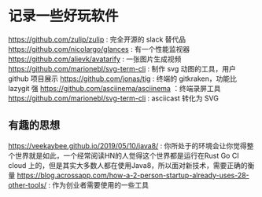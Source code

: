 # 记录一些好玩软件
https://github.com/zulip/zulip : 完全开源的 slack 替代品
https://github.com/nicolargo/glances :  有一个性能监视器
https://github.com/alievk/avatarify : 一张图片生成视频
https://github.com/marionebl/svg-term-cli : 制作 svg 动图的工具，用户github 项目展示
https://github.com/jonas/tig : 终端的 gitkraken，功能比 lazygit 强
https://github.com/asciinema/asciinema ：终端录屏工具
https://github.com/marionebl/svg-term-cli : asciicast 转化为 SVG

## 有趣的思想
https://veekaybee.github.io/2019/05/10/java8/ : 你所处于的环境会让你觉得整个世界就是如此，一个经常阅读HN的人觉得这个世界都是运行在Rust Go CI cloud 上的，但是其实大多数人都在使用Java8，所以面对新技术，需要正确的衡量
https://blog.acrossapp.com/how-a-2-person-startup-already-uses-28-other-tools/ : 作为创业者需要使用的一些工具
